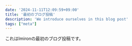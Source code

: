 ```yaml
---
date: '2024-11-11T12:09:59+09:00'
title: '最初のブログ投稿'
description: 'We introduce ourselves in this blog post'
tags: ["meta"]
---
```


これはImironの最初のブログ投稿です。
